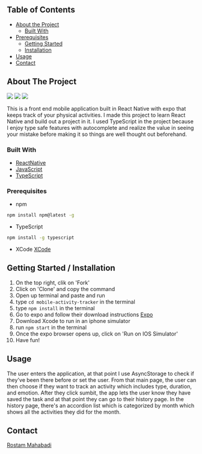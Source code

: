 <!-- TABLE OF CONTENTS -->
## Table of Contents

* [About the Project](#about-the-project)
  * [Built With](#built-with)
* [Prerequisites](#prerequisites)
  * [Getting Started](#getting-started)
  * [Installation](#installation)
* [Usage](#usage)
* [Contact](#contact)

## About The Project

![](images/Home.png)
![](images/Activity.png)
![](images/History.png)

This is a front end mobile application built in React Native with expo that keeps track of your physical activities. I made this project to learn React Native and build out a project in it. I used TypeScript in the project because I enjoy type safe features with autocomplete and realize the value in seeing your mistake before making it so things are well thought out beforehand. 

### Built With

* [ReactNative](https://reactnative.dev/)
* [JavaScript](https://www.javascript.com/)
* [TypeScript](https://www.typescriptlang.org/)

### Prerequisites

* npm
```sh
npm install npm@latest -g
```
* TypeScript
```sh
npm install -g typescript
```

* XCode 
[XCode](https://apps.apple.com/us/app/xcode/id497799835?mt=12)


## Getting Started / Installation

1. On the top right, clik on 'Fork'
2. Click on 'Clone' and copy the command
3. Open up terminal and paste and run
4. type `cd mobile-activity-tracker` in the terminal
5. type `npm install` in the terminal
6. Go to expo and follow their download instructions [Expo](https://expo.io/)
7. Download Xcode to run in an iphone simulator
8. run `npm start` in the terminal
9. Once the expo browser opens up, click on 'Run on IOS Simulator'
10. Have fun!


## Usage

The user enters the application, at that point I use AsyncStorage to check if they've been there before or set the user. From that main page, the user can then choose if they want to track an activity which includes type, duration, and emotion. After they click sumbit, the app lets the user know they have saved the task and at that point they can go to their history page. In the history page, there's an accordion list which is categorized by month which shows all the activities they did for the month.

## Contact

 [Rostam Mahabadi](https://www.linkedin.com/in/rostam-mahabadi/) 


